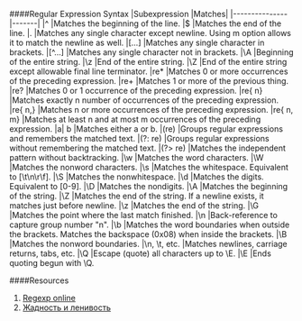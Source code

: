 ####Regular Expression Syntax
|Subexpression	|Matches|
|---------------|-------|
|^	            |Matches the beginning of the line.
|$	            |Matches the end of the line.
|.	            |Matches any single character except newline. Using m option allows it to match the newline as well.
|[...]	        |Matches any single character in brackets.
|[^...]	        |Matches any single character not in brackets.
|\A	            |Beginning of the entire string.
|\z	            |End of the entire string.
|\Z	            |End of the entire string except allowable final line terminator.
|re*	        |Matches 0 or more occurrences of the preceding expression.
|re+	        |Matches 1 or more of the previous thing.
|re?	        |Matches 0 or 1 occurrence of the preceding expression.
|re{ n}	        |Matches exactly n number of occurrences of the preceding expression.
|re{ n,}	    |Matches n or more occurrences of the preceding expression.
|re{ n, m}	    |Matches at least n and at most m occurrences of the preceding expression.
|a\| b	        |Matches either a or b.
|(re)	        |Groups regular expressions and remembers the matched text.
|(?: re)	    |Groups regular expressions without remembering the matched text.
|(?> re)	    |Matches the independent pattern without backtracking.
|\w	            |Matches the word characters.
|\W	            |Matches the nonword characters.
|\s	            |Matches the whitespace. Equivalent to [\t\n\r\f].
|\S	            |Matches the nonwhitespace.
|\d	            |Matches the digits. Equivalent to [0-9].
|\D	            |Matches the nondigits.
|\A	            |Matches the beginning of the string.
|\Z	            |Matches the end of the string. If a newline exists, it matches just before newline.
|\z	            |Matches the end of the string.
|\G	            |Matches the point where the last match finished.
|\n	            |Back-reference to capture group number "n".
|\b	            |Matches the word boundaries when outside the brackets. Matches the backspace (0x08) when inside the brackets.
|\B	            |Matches the nonword boundaries.
|\n, \t, etc.	|Matches newlines, carriage returns, tabs, etc.
|\Q	            |Escape (quote) all characters up to \E.
|\E	            |Ends quoting begun with \Q.

####Resources
1. [Regexp online](https://regex101.com)
2. [Жадность и ленивость](https://learn.javascript.ru/regexp-greedy-and-lazy)